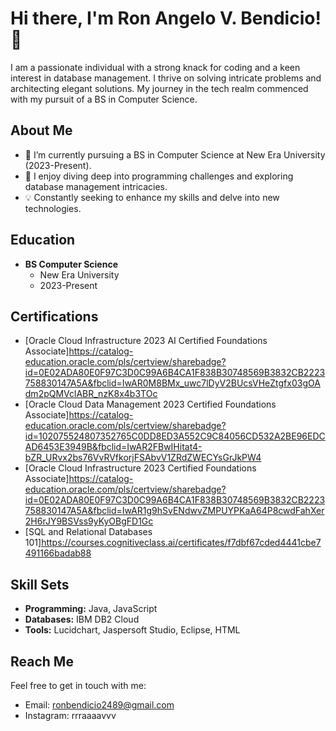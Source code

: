 # Hi there, I'm Ron Angelo V. Bendicio! 👋

I am a passionate individual with a strong knack for coding and a keen interest in database management. I thrive on solving intricate problems and architecting elegant solutions. My journey in the tech realm commenced with my pursuit of a BS in Computer Science.

## About Me

- 🔭 I’m currently pursuing a BS in Computer Science at New Era University (2023-Present).
- 🌱 I enjoy diving deep into programming challenges and exploring database management intricacies.
- 💡 Constantly seeking to enhance my skills and delve into new technologies.

## Education

- **BS Computer Science**
  - New Era University
  - 2023-Present

## Certifications

- [Oracle Cloud Infrastructure 2023 AI Certified Foundations Associate]https://catalog-education.oracle.com/pls/certview/sharebadge?id=0E02ADA80E0F97C3D0C99A6B4CA1F838B30748569B3832CB2223758830147A5A&fbclid=IwAR0M8BMx_uwc7lDyV2BUcsVHeZtgfx03gOAdm2pQMVclABR_nzK8x4b3TOc
- [Oracle Cloud Data Management 2023 Certified Foundations Associate]https://catalog-education.oracle.com/pls/certview/sharebadge?id=102075524807352765C0DD8ED3A552C9C84056CD532A2BE96EDCAD6453E3949B&fbclid=IwAR2FBwIHitat4-bZR_URvx2bs76VvRVfkorjFSAbvV1ZRdZWECYsGrJkPW4
- [Oracle Cloud Infrastructure 2023 Certified Foundations Associate]https://catalog-education.oracle.com/pls/certview/sharebadge?id=0E02ADA80E0F97C3D0C99A6B4CA1F838B30748569B3832CB2223758830147A5A&fbclid=IwAR1g9hSvENdwvZMPUYPKaA64P8cwdFahXer2H6rJY9BSVss9yKyOBgFD1Gc
- [SQL and Relational Databases 101]https://courses.cognitiveclass.ai/certificates/f7dbf67cded4441cbe7491166badab88

## Skill Sets

- **Programming:** Java, JavaScript
- **Databases:** IBM DB2 Cloud
- **Tools:** Lucidchart, Jaspersoft Studio, Eclipse, HTML

## Reach Me

Feel free to get in touch with me:
- Email: ronbendicio2489@gmail.com
- Instagram: rrraaaavvv

